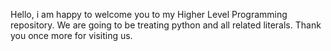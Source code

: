 Hello, i am happy to welcome you to my Higher Level Programming repository. We are going to be treating python and all related literals. Thank you once more for visiting us.
